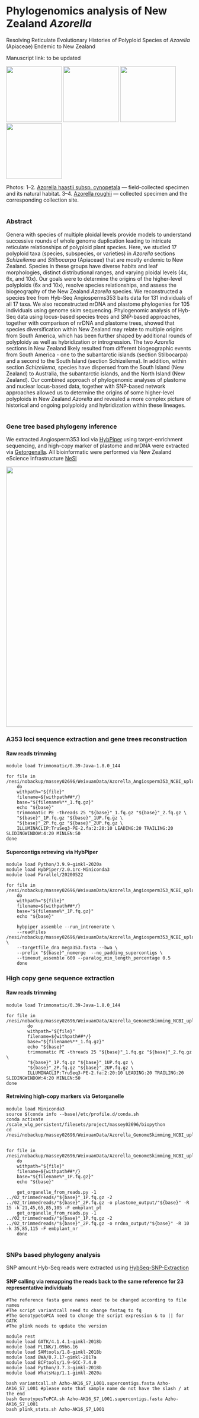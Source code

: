 # Phylogenomics analysis of New Zealand *Azorella* 
Resolving Reticulate Evolutionary Histories of Polyploid Species of *Azorella* (Apiaceae) Endemic to New Zealand 

Manuscript link: to be updated

<p float="left">
  <img src="https://github.com/WeixuanPlant/NZAzorella/blob/main/Supplymentary/filedAcyno.jpg" height="150" />
  <img src="https://github.com/WeixuanPlant/NZAzorella/blob/main/Supplymentary/filedAcyno2.jpg" height="150" /> 
  <img src="https://github.com/WeixuanPlant/NZAzorella/blob/main/Supplymentary/filedAroughii.jpg" height="150" /> 
  <img src="https://github.com/WeixuanPlant/NZAzorella/blob/main/Supplymentary/filedAroughii2.jpg" height="150" /> 
</p>

Photos:
1–2. [Azorella haastii subsp. cynopetala](https://www.inaturalist.org/observations/76494088) — field-collected specimen and its natural habitat.
3–4. [Azorella roughii](https://www.inaturalist.org/observations/36173244) — collected specimen and the corresponding collection site.
#
### Abstract 
Genera with species of multiple ploidal levels provide models to understand successive rounds of whole genome duplication leading to intricate reticulate relationships of polyploid plant species. Here, we studied 17 polyploid taxa (species, subspecies, or varieties) in *Azorella* sections *Schizeilema* and *Stilbocarpa* (Apiaceae) that are mostly endemic to New Zealand. Species in these groups have diverse habits and leaf morphologies, distinct distributional ranges, and varying ploidal levels (4x, 6x, and 10x). Our goals were to determine the origins of the higher-level polyploids (6x and 10x), resolve species relationships, and assess the biogeography of the New Zealand *Azorella* species. We reconstructed a species tree from Hyb-Seq Angiosperms353 baits data for 131 individuals of all 17 taxa. We also reconstructed nrDNA and plastome phylogenies for 105 individuals using genome skim sequencing. Phylogenomic analysis of Hyb-Seq data using locus-based species trees and SNP-based approaches, together with comparison of nrDNA and plastome trees, showed that species diversification within New Zealand may relate to multiple origins from South America, which has been further shaped by additional rounds of polyploidy as well as hybridization or introgression. The two *Azorella* sections in New Zealand likely resulted from different biogeographic events from South America - one to the subantarctic islands (section Stilbocarpa) and a second to the South Island (section Schizeilema). In addition, within section *Schizeilema*, species have dispersed from the South Island (New Zealand) to Australia, the subantarctic islands, and the North Island (New Zealand). Our combined approach of phylogenomic analyses of plastome and nuclear locus-based data, together with SNP-based network approaches allowed us to determine the origins of some higher-level polyploids in New Zealand *Azorella* and revealed a more complex picture of historical and ongoing polyploidy and hybridization within these lineages. 

#
### Gene tree based  phylogeny inference 

We extracted Angiosperm353 loci via [HybPiper](https://github.com/mossmatters/HybPiper) using target-enrichment sequencing, and high-copy marker of plastome and nrDNA were extracted via [Getorgenalla](https://github.com/Kinggerm/GetOrganelle). All bioinformatic were performed via New Zealand eScience Infrastructure [NeSI](https://www.nesi.org.nz/)

<p float="left">
  <img src="https://github.com/WeixuanPlant/NZAzorella/blob/main/Supplymentary/Workflow.png" height="700" />
</p>

### A353 loci sequence extraction and gene trees reconstruction
#### Raw reads trimming 
```
module load Trimmomatic/0.39-Java-1.8.0_144

for file in /nesi/nobackup/massey02696/WeixuanData/Azorella_Angiosperm353_NCBI_upload/01_trimmed/*_1.fq.gz
	do
	withpath="${file}"
	filename=${withpath##*/}
	base="${filename%**_1.fq.gz}"
	echo "${base}"
	trimmomatic PE -threads 25 "${base}"_1.fq.gz "${base}"_2.fq.gz \
	"${base}"_1P.fq.gz "${base}"_1UP.fq.gz \
	"${base}"_2P.fq.gz "${base}"_2UP.fq.gz \
	ILLUMINACLIP:TruSeq3-PE-2.fa:2:20:10 LEADING:20 TRAILING:20 SLIDINGWINDOW:4:20 MINLEN:50
done
```

#### Supercontigs retreving via HybPiper
```
module load Python/3.9.9-gimkl-2020a
module load HybPiper/2.0.1rc-Miniconda3
module load Parallel/20200522

for file in /nesi/nobackup/massey02696/WeixuanData/Azorella_Angiosperm353_NCBI_upload/02_pairedtrimed/*_1P.fq.gz
	do
	withpath="${file}"
	filename=${withpath##*/}
	base="${filename%*_1P.fq.gz}" 
	echo "${base}"
	
	hybpiper assemble --run_intronerate \
	--readfiles /nesi/nobackup/massey02696/WeixuanData/Azorella_Angiosperm353_NCBI_upload/02_pairedtrimed/"${base}"*P.fq.gz \
	--targetfile_dna mega353.fasta --bwa \
	--prefix "${base}"_nomerge  --no_padding_supercontigs \
	--timeout_assemble 600 --paralog_min_length_percentage 0.5
	done
```
### High copy gene sequence extraction
#### Raw reads trimming
```
module load Trimmomatic/0.39-Java-1.8.0_144

for file in /nesi/nobackup/massey02696/WeixuanData/Azorella_GenomeSkimming_NCBI_upload/01_trimmedreads/*_1.fq.gz
        do
        withpath="${file}"
        filename=${withpath##*/}
        base="${filename%**_1.fq.gz}"
        echo "${base}"
        trimmomatic PE -threads 25 "${base}"_1.fq.gz "${base}"_2.fq.gz \
        "${base}"_1P.fq.gz "${base}"_1UP.fq.gz \
        "${base}"_2P.fq.gz "${base}"_2UP.fq.gz \
        ILLUMINACLIP:TruSeq3-PE-2.fa:2:20:10 LEADING:20 TRAILING:20 SLIDINGWINDOW:4:20 MINLEN:50
done
```
#### Retreiving high-copy markers via Getorganelle 
```
module load Miniconda3
source $(conda info --base)/etc/profile.d/conda.sh
conda activate /scale_wlg_persistent/filesets/project/massey02696/biopython
cd /nesi/nobackup/massey02696/WeixuanData/Azorella_GenomeSkimming_NCBI_upload/03_getorgenlle


for file in /nesi/nobackup/massey02696/WeixuanData/Azorella_GenomeSkimming_NCBI_upload/02_trimmedreads/*_1P.fq.gz 
	do 
	withpath="${file}" 
	filename=${withpath##*/} 
	base="${filename%*_1P.fq.gz}" 
	echo "${base}" 
	
	get_organelle_from_reads.py -1 ../02_trimmedreads/"${base}"_1P.fq.gz -2 ../02_trimmedreads/"${base}"_2P.fq.gz -o plastome_output/"${base}" -R 15 -k 21,45,65,85,105 -F embplant_pt
	get_organelle_from_reads.py -1 ../02_trimmedreads/"${base}"_1P.fq.gz -2 ../02_trimmedreads/"${base}"_2P.fq.gz -o nrdna_output/"${base}" -R 10 -k 35,85,115 -F embplant_nr
	done
```
#
### SNPs based phylogeny analysis 
SNP amount Hyb-Seq reads were extracted using [HybSeq-SNP-Extraction](https://github.com/lindsawi/HybSeq-SNP-Extraction)

#### SNP calling via remapping the reads back to the same reference for 23 representative individuals
```
#The reference fasta gene names need to be changed according to file names
#The script variantcall need to change fastaq to fq
#The GenotypetoPCA need to change the script expression & to || for GATK
#The plink needs to update the version 

module rest
module load GATK/4.1.4.1-gimkl-2018b
module load PLINK/1.09b6.16
module load SAMtools/1.8-gimkl-2018b
module load BWA/0.7.17-gimkl-2017a
module load BCFtools/1.9-GCC-7.4.0
module load Python/3.7.3-gimkl-2018b
module load WhatsHap/1.1-gimkl-2020a

bash variantcall.sh Azho-AK16_S7_L001.supercontigs.fasta Azho-AK16_S7_L001 #please note that sample name do not have the slash / at the end
bash GenotypesToPCA.sh Azho-AK16_S7_L001.supercontigs.fasta Azho-AK16_S7_L001
bash plink_stats.sh Azho-AK16_S7_L001
```



